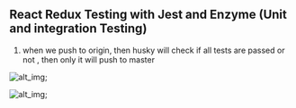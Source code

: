## React Redux Testing with Jest and Enzyme (Unit and integration Testing)

1. when we push to origin, then husky will check if all tests are passed or not , then only it will push to master

![alt_img](https://i.imgur.com/unVfsyo.png);

![alt_img](https://i.imgur.com/rNKNz4j.png);
